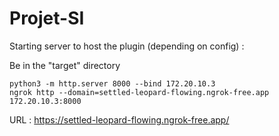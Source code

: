 # Projet-SI

Starting server to host the plugin (depending on config) : 

Be in the "target" directory
 
```
python3 -m http.server 8000 --bind 172.20.10.3
ngrok http --domain=settled-leopard-flowing.ngrok-free.app 172.20.10.3:8000
```

URL :
https://settled-leopard-flowing.ngrok-free.app/
